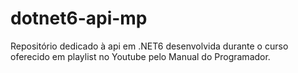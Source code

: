 # dotnet6-api-mp
Repositório dedicado à api em .NET6 desenvolvida durante o curso oferecido em playlist no Youtube pelo Manual do Programador.
